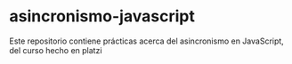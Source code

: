 # asincronismo-javascript
Este repositorio contiene prácticas acerca del asincronismo en JavaScript, del curso hecho en platzi
